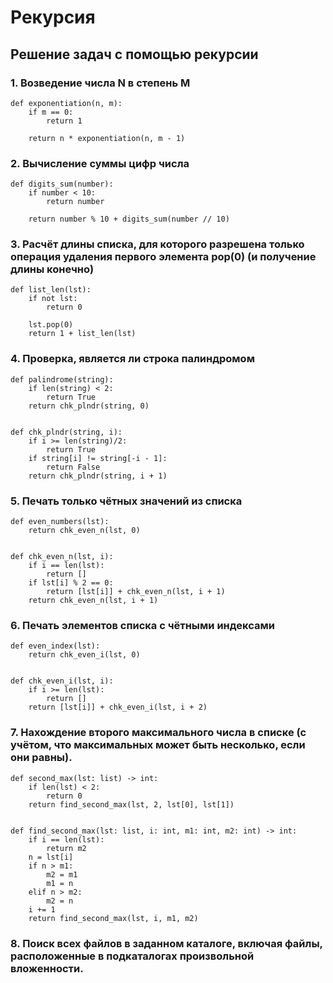 # Рекурсия

## Решение задач с помощью рекурсии

### 1. Возведение числа N в степень M
```
def exponentiation(n, m):
    if m == 0:
        return 1

    return n * exponentiation(n, m - 1)
```

### 2. Вычисление суммы цифр числа
```
def digits_sum(number):
    if number < 10:
        return number

    return number % 10 + digits_sum(number // 10)
```
### 3. Расчёт длины списка, для которого разрешена только операция удаления первого элемента pop(0) (и получение длины конечно)
```
def list_len(lst):
    if not lst:
        return 0

    lst.pop(0)
    return 1 + list_len(lst)
```
### 4. Проверка, является ли строка палиндромом
```
def palindrome(string):
    if len(string) < 2:
        return True
    return chk_plndr(string, 0)


def chk_plndr(string, i):
    if i >= len(string)/2:
        return True
    if string[i] != string[-i - 1]:
        return False
    return chk_plndr(string, i + 1)
```
### 5. Печать только чётных значений из списка
```
def even_numbers(lst):
    return chk_even_n(lst, 0)


def chk_even_n(lst, i):
    if i == len(lst):
        return []
    if lst[i] % 2 == 0:
        return [lst[i]] + chk_even_n(lst, i + 1)
    return chk_even_n(lst, i + 1)
```
### 6. Печать элементов списка с чётными индексами
```
def even_index(lst):
    return chk_even_i(lst, 0)


def chk_even_i(lst, i):
    if i >= len(lst):
        return []
    return [lst[i]] + chk_even_i(lst, i + 2)
```
### 7. Нахождение второго максимального числа в списке (с учётом, что максимальных может быть несколько, если они равны).
```
def second_max(lst: list) -> int:
    if len(lst) < 2:
        return 0
    return find_second_max(lst, 2, lst[0], lst[1])


def find_second_max(lst: list, i: int, m1: int, m2: int) -> int:
    if i == len(lst):
        return m2
    n = lst[i]
    if n > m1:
        m2 = m1
        m1 = n
    elif n > m2:
        m2 = n
    i += 1
    return find_second_max(lst, i, m1, m2)
```
### 8. Поиск всех файлов в заданном каталоге, включая файлы, расположенные в подкаталогах произвольной вложенности.
```

```